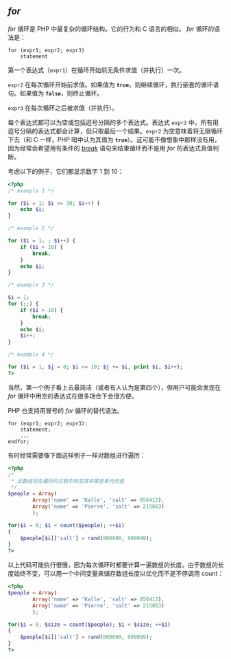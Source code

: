 *for*
-----

*for* 循环是 PHP 中最复杂的循环结构。它的行为和 C 语言的相似。 *for*
循环的语法是：

    for (expr1; expr2; expr3)
        statement

第一个表达式（`expr1`）在循环开始前无条件求值（并执行）一次。

`expr2` 在每次循环开始前求值。如果值为
**`true`**，则继续循环，执行嵌套的循环语句。如果值为
**`false`**，则终止循环。

`expr3` 在每次循环之后被求值（并执行）。

每个表达式都可以为空或包括逗号分隔的多个表达式。表达式 `expr2`
中，所有用逗号分隔的表达式都会计算，但只取最后一个结果。`expr2`
为空意味着将无限循环下去（和 C 一样，PHP 暗中认为其值为
**`true`**）。这可能不像想象中那样没有用，因为经常会希望用有条件的
<a href="/control-structures/break.html" class="link"><em>break</em></a>
语句来结束循环而不是用 *for* 的表达式真值判断。

考虑以下的例子，它们都显示数字 1 到 10：

``` php
<?php
/* example 1 */

for ($i = 1; $i <= 10; $i++) {
    echo $i;
}

/* example 2 */

for ($i = 1; ; $i++) {
    if ($i > 10) {
        break;
    }
    echo $i;
}

/* example 3 */

$i = 1;
for (;;) {
    if ($i > 10) {
        break;
    }
    echo $i;
    $i++;
}

/* example 4 */

for ($i = 1, $j = 0; $i <= 10; $j += $i, print $i, $i++);
?>
```

当然，第一个例子看上去最简洁（或者有人认为是第四个），但用户可能会发现在
*for* 循环中用空的表达式在很多场合下会很方便。

PHP 也支持用冒号的 *for* 循环的替代语法。

    for (expr1; expr2; expr3):
        statement;
        ...
    endfor;

有时经常需要像下面这样例子一样对数组进行遍历：

``` php
<?php
/*
 * 此数组将在遍历的过程中改变其中某些单元的值
 */
$people = Array(
        Array('name' => 'Kalle', 'salt' => 856412), 
        Array('name' => 'Pierre', 'salt' => 215863)
        );

for($i = 0; $i < count($people); ++$i)
{
    $people[$i]['salt'] = rand(000000, 999999);
}
?>
```

以上代码可能执行很慢，因为每次循环时都要计算一遍数组的长度。由于数组的长度始终不变，可以用一个中间变量来储存数组长度以优化而不是不停调用
<span class="function">count</span>：

``` php
<?php
$people = Array(
        Array('name' => 'Kalle', 'salt' => 856412), 
        Array('name' => 'Pierre', 'salt' => 215863)
        );

for($i = 0, $size = count($people); $i < $size; ++$i)
{
    $people[$i]['salt'] = rand(000000, 999999);
}
?>
```
